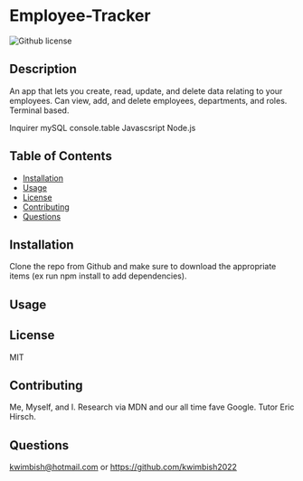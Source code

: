 # Employee-Tracker
![Github license](http://img.shields.io/badge/license-MIT-blue.svg)

## Description
An app that lets you create, read, update, and delete data relating to your employees. Can view, add, and delete employees, departments, and roles. Terminal based.

Inquirer
mySQL
console.table
Javascsript
Node.js

## Table of Contents
* [Installation](#installation)
* [Usage](#usage)
* [License](#license)
* [Contributing](#contributing)
* [Questions](#questions)

## Installation
Clone the repo from Github and make sure to download the appropriate items (ex run npm install to add dependencies).

## Usage

<!-- https://kwimbish2022-note-taker.herokuapp.com/

<img src="https://github.com/kwimbish2022/Note-Taker/blob/main/public/assets/Screenshot2.png" >

<img src="https://github.com/kwimbish2022/Note-Taker/blob/main/public/assets/Screenshot1.png" > -->

## License
MIT

## Contributing
Me, Myself, and I.
Research via MDN and our all time fave Google.
Tutor Eric Hirsch.

## Questions
kwimbish@hotmail.com or https://github.com/kwimbish2022